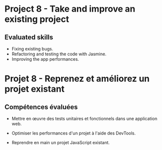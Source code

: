 # Project 8 - Take and improve an existing project

## Evaluated skills
- Fixing existing bugs.
- Refactoring and testing the code with Jasmine.
- Improving the app performances.


# Projet 8 - Reprenez et améliorez un projet existant

## Compétences évaluées

- Mettre en œuvre des tests unitaires et fonctionnels dans une application web.

- Optimiser les performances d'un projet à l'aide des DevTools.

- Reprendre en main un projet JavaScript existant.
